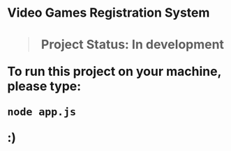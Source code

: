 <h1> Video Games Registration System <h1>

> Project Status: In development

To run this project on your machine, please type:

```
node app.js
```

:)
